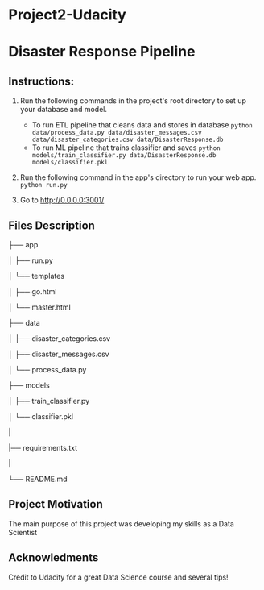# Project2-Udacity
# Disaster Response Pipeline

## Instructions:
1. Run the following commands in the project's root directory to set up your database and model.

    - To run ETL pipeline that cleans data and stores in database
        `python data/process_data.py data/disaster_messages.csv data/disaster_categories.csv data/DisasterResponse.db`
    - To run ML pipeline that trains classifier and saves
        `python models/train_classifier.py data/DisasterResponse.db models/classifier.pkl`

2. Run the following command in the app's directory to run your web app.
    `python run.py`

3. Go to http://0.0.0.0:3001/

## Files Description

├── app

│   ├── run.py 

│   └── templates

│       ├── go.html  

│       └── master.html                  

├── data

│   ├── disaster_categories.csv          

│   ├── disaster_messages.csv            

│   └── process_data.py                  

├── models

│   ├── train_classifier.py              

│   └── classifier.pkl                   

|   

|── requirements.txt                     

|

└── README.md

## Project Motivation
The main purpose of this project was developing my skills as a Data Scientist



## Acknowledments
Credit to Udacity for a great Data Science course and several tips!

